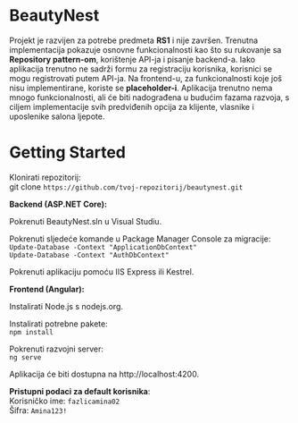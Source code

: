 # BeautyNest

Projekt je razvijen za potrebe predmeta **RS1** i nije završen. Trenutna implementacija pokazuje osnovne funkcionalnosti kao što su rukovanje sa **Repository pattern-om**, korištenje API-ja i pisanje backend-a. Iako aplikacija trenutno ne sadrži formu za registraciju korisnika, korisnici se mogu registrovati putem API-ja. Na frontend-u, za funkcionalnosti koje još nisu implementirane, koriste se **placeholder-i**. Aplikacija trenutno nema mnogo funkcionalnosti, ali će biti nadograđena u budućim fazama razvoja, s ciljem implementacije svih predviđenih opcija za klijente, vlasnike i uposlenike salona ljepote.

# Getting Started

Klonirati repozitorij:
<br>git clone `https://github.com/tvoj-repozitorij/beautynest.git` 

**Backend (ASP.NET Core):**

Pokrenuti BeautyNest.sln u Visual Studiu.

Pokrenuti sljedeće komande u Package Manager Console za migracije:
<br>`Update-Database -Context "ApplicationDbContext"`
<br>`Update-Database -Context "AuthDbContext"`

Pokrenuti aplikaciju pomoću IIS Express ili Kestrel.

**Frontend (Angular):**

Instalirati Node.js s nodejs.org.

Instalirati potrebne pakete:
<br>`npm install`  

Pokrenuti razvojni server:
<br>`ng serve`

Aplikacija će biti dostupna na http://localhost:4200.

**Pristupni podaci za default korisnika**:  
Korisničko ime: `fazlicamina02`  
Šifra: `Amina123!`
